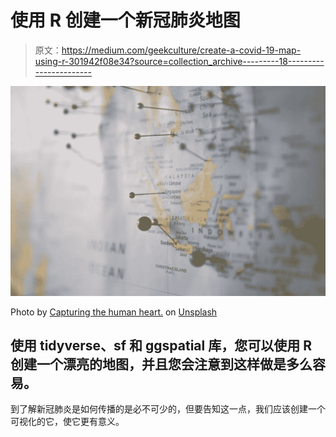 # 使用 R 创建一个新冠肺炎地图

> 原文：<https://medium.com/geekculture/create-a-covid-19-map-using-r-301942f08e34?source=collection_archive---------18----------------------->

![](img/36304e8288b9f23dbdcff3f0869f43c0.png)

Photo by [Capturing the human heart.](https://unsplash.com/@dead____artist?utm_source=unsplash&utm_medium=referral&utm_content=creditCopyText) on [Unsplash](https://unsplash.com/s/photos/map?utm_source=unsplash&utm_medium=referral&utm_content=creditCopyText)

## 使用 tidyverse、sf 和 ggspatial 库，您可以使用 R 创建一个漂亮的地图，并且您会注意到这样做是多么容易。

到了解新冠肺炎是如何传播的是必不可少的，但要告知这一点，我们应该创建一个可视化的它，使它更有意义。